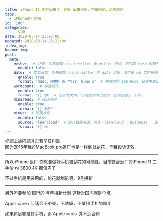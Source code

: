 ```yaml
---
title: iPhone 11 返厂回来了，但是 屏幕刮花，中框刮花，后壳刮花
tags:
  - iPhone返厂划痕
id: '180'
categories:
  - - 记录
date: 2020-03-14 23:22:00
updated: 2020-03-14 23:22:00
index_img: 
banner_img: 
post:
  meta:
    author:  # 作者，优先根据 front-matter 里 author 字段，其次是 hexo 配置中 author 值
      enable: false
    date:  # 文章日期，优先根据 front-matter 里 date 字段，其次是 md 文件日期
      enable: true
      format: "dddd, MMMM Do YYYY, h:mm a"  # 格式参照 ISO-8601 日期格式化
    wordcount:  # 字数统计
      enable: true
      format: "{} 字"  # 显示的文本，{}是数字的占位符（必须包含)，下同
    min2read:  # 阅读时间
      enable: true
      format: "{} 分钟"
    views:  # 阅读次数
      enable: false
      source: "leancloud"  # 统计数据来源，可选：leancloud | busuanzi   注意不蒜子会间歇抽风
      format: "{} 次"
---
```


标题上述问题其实我早已料到  
因为2015年我的MacBook pro返厂也是一样到处刮花，而且投诉无效

* * *

所以 iPhone 返厂 你就要做好手机被刮花的可能性，目前这台返厂的iPhone 11 二手价 约 3800 4K 都值不了

不过手机是用来用的，刮花就刮花吧，9月换新

* * *

另外不要参加 国行的 年年换新计划 这针对国内就是个坑

Apple care+ 只适合不带壳，不贴膜，不爱惜手机的购买

如果你足够爱惜手机，那 Apple care+ 并不适合你